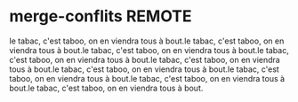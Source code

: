 # merge-conflits REMOTE

le tabac, c'est taboo, on en viendra tous à bout.le tabac, c'est taboo, on en viendra tous à bout.le tabac, c'est taboo, on en viendra tous à bout.le tabac, c'est taboo, on en viendra tous à bout.le tabac, c'est taboo, on en viendra tous à bout.le tabac, c'est taboo, on en viendra tous à bout.le tabac, c'est taboo, on en viendra tous à bout.le tabac, c'est taboo, on en viendra tous à bout.le tabac, c'est taboo, on en viendra tous à bout.
